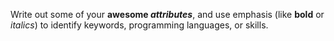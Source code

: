 Write out some of your **awesome _attributes_**, and use emphasis (like **bold** or *italics*) to identify keywords, programming languages, or skills. 
